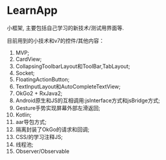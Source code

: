 # LearnApp
小框架, 主要包括自己学习的新技术/测试用界面等.

目前用到的小技术和v7的控件/其他内容：
01. MVP;
02. CardView;
03. CollapsingToolbarLayout和ToolBar,TabLayout;
04. Socket;
05. FloatingActionButton;
06. TextInputLayout和AutoCompleteTextView;
07. OkGo2 + RxJava2;
08. Android原生和JS的互相调用:jsInterface方式和jsBridge方式;
09. Gesture手势实现屏幕外部左滑返回;
10. Kotlin;
11. aar导包方式;
12. 隔离封装了OkGo的请求和回调;
13. CSS/的学习注释JS;
14. 线程池;
15. Observer/Observable
